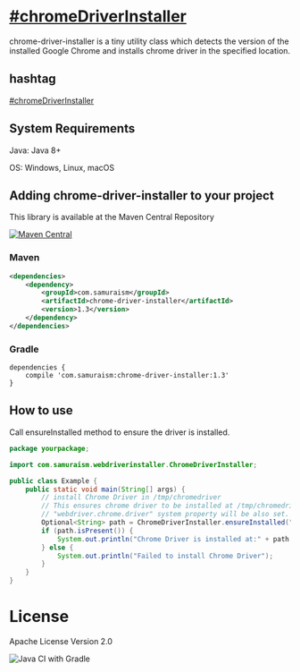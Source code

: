 # [&#35;chromeDriverInstaller](https://twitter.com/search?q=%23chromeDriverInstaller&src=typed_query&f=live)
chrome-driver-installer is a tiny utility class which detects the version of the installed Google Chrome and installs chrome driver in the specified location.

## hashtag
[&#35;chromeDriverInstaller](https://twitter.com/intent/tweet?text=https://github.com/samuraism/chrome-driver-installer/+%23chromeDriverInstaller)
## System Requirements
Java: Java 8+

OS: Windows, Linux, macOS

## Adding chrome-driver-installer to your project
This library is available at the Maven Central Repository

[![Maven Central](https://maven-badges.herokuapp.com/maven-central/com.samuraism/chrome-driver-installer/badge.svg)](https://maven-badges.herokuapp.com/maven-central/com.samuraism/chrome-driver-installer)
### Maven
```xml
<dependencies>
    <dependency>
        <groupId>com.samuraism</groupId>
        <artifactId>chrome-driver-installer</artifactId>
        <version>1.3</version>
    </dependency>
</dependencies>
```
### Gradle
```text
dependencies {
    compile 'com.samuraism:chrome-driver-installer:1.3'
}
```
## How to use
Call ensureInstalled method to ensure the driver is installed.

```java
package yourpackage;

import com.samuraism.webdriverinstaller.ChromeDriverInstaller;

public class Example {
    public static void main(String[] args) {
        // install Chrome Driver in /tmp/chromedriver
        // This ensures chrome driver to be installed at /tmp/chromedriver
        // "webdriver.chrome.driver" system property will be also set.
        Optional<String> path = ChromeDriverInstaller.ensureInstalled("/tmp/chromedriver");
        if (path.isPresent()) {
            System.out.println("Chrome Driver is installed at:" + path.get());
        } else {
            System.out.println("Failed to install Chrome Driver");
        }
    }
}
```

# License
Apache License Version 2.0

![Java CI with Gradle](https://github.com/Samuraism/chrome-driver-installer/workflows/Java%20CI%20with%20Gradle/badge.svg)